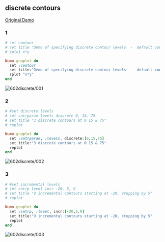 ## discrete contours
[Original Demo](http://gnuplot.sourceforge.net/demo_4.6/discrete.html)

### 1

```ruby
# set contour
# set title "Demo of specifying discrete contour levels  -  default contours"
# splot x*y

Numo.gnuplot do
  set :contour
  set title:"Demo of specifying discrete contour levels  -  default contours"
  splot "x*y"
end
```
![602discrete/001](https://raw.githubusercontent.com/ruby-numo/gnuplot-demo/master/gnuplot/md/602discrete/image/001.png)

### 2

```ruby
# #set discrete levels
# set cntrparam levels discrete 0, 15, 75
# set title "3 discrete contours at 0 15 & 75"
# replot

Numo.gnuplot do
  set :cntrparam, :levels, discrete:[0,15,75]
  set title:"3 discrete contours at 0 15 & 75"
  replot
end
```
![602discrete/002](https://raw.githubusercontent.com/ruby-numo/gnuplot-demo/master/gnuplot/md/602discrete/image/002.png)

### 3

```ruby
# #set incremental levels
# set cntrp level incr -20, 5, 9
# set title "9 incremental contours starting at -20, stepping by 5"
# replot

Numo.gnuplot do
  set :cntrp, :level, incr:[-20,5,9]
  set title:"9 incremental contours starting at -20, stepping by 5"
  replot
end
```
![602discrete/003](https://raw.githubusercontent.com/ruby-numo/gnuplot-demo/master/gnuplot/md/602discrete/image/003.png)
